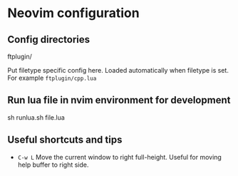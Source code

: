 # Neovim configuration

## Config directories

ftplugin/

Put filetype specific config here. Loaded automatically when filetype is set.
For example `ftplugin/cpp.lua`


## Run lua file in nvim environment for development

sh runlua.sh file.lua

## Useful shortcuts and tips

* `C-w L` Move the current window to right full-height. Useful for moving help
  buffer to right side.
